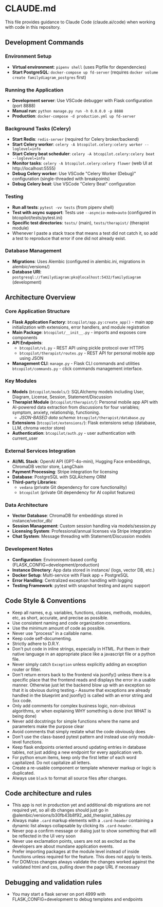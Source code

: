 # CLAUDE.md

This file provides guidance to Claude Code (claude.ai/code) when working with code in this repository.

## Development Commands

### Environment Setup
- **Virtual environment**: `pipenv shell` (uses Pipfile for dependencies)
- **Start PostgreSQL**: `docker-compose up fd-server` (requires `docker volume create familydiagram_postgres` first)

### Running the Application
- **Development server**: Use VSCode debugger with Flask configuration (port 8888)
- **Manual run**: `python manage.py run -h 0.0.0.0 -p 8888`
- **Production**: `docker-compose -d production.yml up fd-server`

### Background Tasks (Celery)
- **Start Redis**: `redis-server` (required for Celery broker/backend)
- **Start Celery worker**: `celery -A btcopilot.celery:celery worker --loglevel=info`
- **Start Celery beat scheduler**: `celery -A btcopilot.celery:celery beat --loglevel=info`
- **Monitor tasks**: `celery -A btcopilot.celery:celery flower` (web UI at http://localhost:5555)
- **Debug Celery worker**: Use VSCode "Celery Worker (Debug)" configuration (single-threaded with breakpoints)
- **Debug Celery beat**: Use VSCode "Celery Beat" configuration

### Testing
- **Run all tests**: `pytest -vv tests` (from pipenv shell)
- **Test with async support**: Tests use `--asyncio-mode=auto` (configured in btcopilot/tests/pytest.ini)
- **Specific test directories**: `tests/` (main), `tests/therapist/` (therapist module)
- Whenever I paste a stack trace that means a test did not catch it, so add a test to reproduce that error if one did not already exist.

### Database Management
- **Migrations**: Uses Alembic (configured in alembic.ini, migrations in alembic/versions/)
- **Database URI**: `postgresql://familydiagram:pks@localhost:5432/familydiagram` (development)

## Architecture Overview

### Core Application Structure
- **Flask Application Factory**: `btcopilot/app.py:create_app()` - main app initialization with extensions, error handlers, and module registration
- **Main Package**: `btcopilot/__init__.py` - imports and exposes core components
- **API Endpoints**:
  - `btcopilot/v1.py` - REST API using pickle protocol over HTTPS
  - `btcopilot/therapist/routes.py` - REST API for personal mobile app using JSON
- **Management CLI**:
  `manage.py` - Flask CLI commands and utilities
  `btcopilot/commands.py` - click commands management interface.

### Key Modules
- **Models** (`btcopilot/models/`): SQLAlchemy models including User, Diagram, License, Session, Statement/Discussion
- **Therapist Module** (`btcopilot/therapist/`): Personal mobile app API with AI-powered data extraction from discussions for four variables; symptom, anxiety, relationship, functioning.
  - *JSON-BASED data schema*: `btcopilot/therapist/database.py`
- **Extensions** (`btcopilot/extensions/`): Flask extensions setup (database, LLM, chroma vector store)
- **Authentication**: `btcopilot/auth.py` - user authentication with current_user

### External Services Integration
- **AI/ML Stack**: OpenAI API (GPT-4o-mini), Hugging Face embeddings, ChromaDB vector store, LangChain
- **Payment Processing**: Stripe integration for licensing
- **Database**: PostgreSQL with SQLAlchemy ORM
- **Third-party Libraries**: 
  - `vedana` (private Git dependency for core functionality)
  - `btcopilot` (private Git dependency for AI copilot features)

### Data Architecture
- **Vector Database**: ChromaDB for embeddings stored in instance/vector_db/
- **Session Management**: Custom session handling via models/session.py
- **Licensing System**: Professional/annual licenses via Stripe integration
- **Chat System**: Message threading with Statement/Discussion models

### Development Notes
- **Configuration**: Environment-based config (FLASK_CONFIG=development/production)
- **Instance Directory**: App data stored in instance/ (logs, vector DB, etc.)
- **Docker Setup**: Multi-service with Flask app + PostgreSQL
- **Error Handling**: Centralized exception handling with logging
- **Testing Framework**: pytest with snapshot testing and async support

## Code Style & Conventions

- Keep all names, e.g. variables, functions, classes, methods, modules, etc, as
  short, accurate, and precise as possible.
- Use consistent naming and code organization conventions.
- Use the minimum amount of code as possible.
- Never use "process" in a callable name.
- Keep code self-documenting.
- Strictly adhere to D.R.Y.
- Don't put code in inline strings, especially in HTML. Put them in their native
  language in an appropriate place like a javascript file or a python file.
- Never simply catch `Exception` unless explicitly adding an exception router or filter.
- Don't return errors back to the frontend via jsonify() unless there is a
  specific place that the frontend reads and displays the error in a usable
  manner. Otherwise just let the backend blow up with an exception so that it is
  obvious during testing.- Assume that exceptions are already handled in the blueprint and jsonfiy() is
  called with an error string and 5xx code.
- Only add comments for complex business logic, non-obvious algorithms, or when
  explaining WHY something is done (not WHAT is being done)
- Never add docstrings for simple functions where the name and parameters make
  the purpose clear
- Avoid comments that simply restate what the code obviously does
- Don't use the class-based pytest pattern and instead use only module-level functions.
- Keep flask endpoints oriented around updating entries in database tables, not
  just adding a new endpoint for every application verb.
- For python enum items, keep only the first letter of each word capitalized. Do
  not capitalize all letters.
- Create a re-usable component or template whenever markup or logic is
  duplicated.
- Always use `black` to format all source files after changes.


## Code architecture and rules
- This app is not in production yet and additional db migrations are not
  required yet, so all db changes should just go in
  @alembic/versions/b30fb43b8f92_add_therapist_tables.py
- Always make `.card` markup elements with a `.card-header` containing a dynamic
  list always collapsable by clicking its `.card-header`.
- Never pop a confirm message or dialog just to show something that will be
  reflected in the UI very soon
- Never use exclamation points, users are not as excited as the developers are
  about mundane application events.
- Prefer importing packages at the module level instead of inside functions
  unless required for the feature. This does not apply to tests.
- For DOM/css changes always validate the changes worked against the validated
  html and css, pulling down the page URL if necessary

## Debugging and validation rules
- You may start a flask server on port 4999 with FLASK_CONFIG=development to
  debug templates and endpoints
